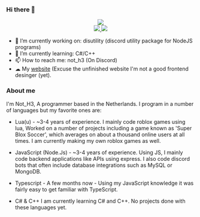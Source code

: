 ### Hi there 👋

<p align="center">
  <a href="https://github.com/damger9">
    <img src="https://github-readme-stats.vercel.app/api/top-langs/?username=damger9&hide=css&layout=donut&theme=tokyonight" />
  </a>
  <br>
  <a href="https://github.com/damger9">
    <img src="http://github-profile-summary-cards.vercel.app/api/cards/profile-details?username=damger9&theme=tokyonight" />
  </a>
  <a href="https://github.com/damger9">
    <img src="https://github-readme-streak-stats.herokuapp.com/?user=damger9&hide_border=true&card_width=338&theme=tokyonight" />
  </a>
</p>

- 🔭 I’m currently working on: disutility (discord utility package for NodeJS programs)
- 🌱 I’m currently learning: C#/C++
- 📫 How to reach me: not_h3 (On Discord)
- ☁ My [website](https://h3dev.xyz) (Excuse the unfinished website I'm not a good frontend desinger (yet).

### About me
I'm Not_H3, A programmer based in the Netherlands. I program in a number of languages but my favorite ones are:

- Lua(u) - ~3-4 years of experience.
I mainly code roblox games using lua, Worked on a number of projects including a game known as 'Super Blox Soccer', which averages on about a thousand online users at all times. I am currently making my own roblox games as well.

- JavaScript (Node.Js) - ~3-4 years of experience.
Using JS, I mainly code backend applications like APIs using express. I also code discord bots that often include database integrations such as MySQL or MongoDB.

- Typescript - A few months now - Using my JavaScript knowledge it was fairly easy to get familiar with TypeScript.

- C# & C++
I am currently learning C# and C++. No projects done with these languages yet.
